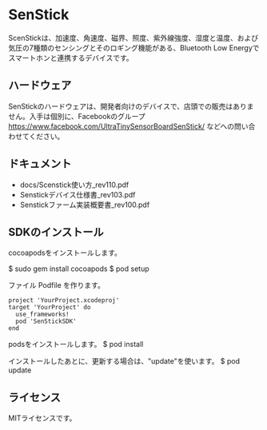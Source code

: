 # SenStick

ScenStickは、加速度、角速度、磁界、照度、紫外線強度、湿度と温度、および気圧の7種類のセンシングとそのロギング機能がある、Bluetooth Low Energyでスマートホンと連携するデバイスです。

## ハードウェア
SenStickのハードウェアは、開発者向けのデバイスで、店頭での販売はありません。入手は個別に、Facebookのグループ https://www.facebook.com/UltraTinySensorBoardSenStick/ などへの問い合わせてください。

## ドキュメント

- docs/Scenstick使い方_rev110.pdf
- Senstickデバイス仕様書_rev103.pdf
- Senstickファーム実装概要書_rev100.pdf

## SDKのインストール

cocoapodsをインストールします。

$ sudo gem install cocoapods
$ pod setup

ファイル Podfile を作ります。

```
project 'YourProject.xcodeproj'
target 'YourProject' do
  use_frameworks!
  pod 'SenStickSDK'
end
```

podsをインストールします。
$ pod install

インストールしたあとに、更新する場合は、"update"を使います。
$ pod update

## ライセンス
MITライセンスです。

<!--
$pod lib lint SenStickSDK.podspec
$pod trunk push ios/SenStickSDK/SenStickSDK.podspec
-->

